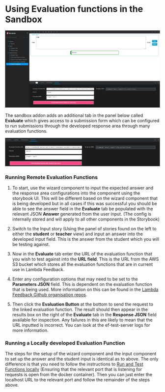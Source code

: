 # Using Evaluation functions in the Sandbox

![image](../../assets/sandbox.png)

The sandbox addon adds an additional tab in the panel below called **Evaluate** which gives access to a submission form which can be configured to run submissions through the developed response area through many evaluation functions. 

![image](../../assets/sandbox-addon.png)

### Running Remote Evaluation Functions

1. To start, use the wizard component to input the expected answer and the response area configurations into the component using the storybook UI. This will be different based on the wizard component that is being developed but in all cases if this was successful you should be able to see the answer field in the **Evaluate** tab be populated with the relevant JSON **Answer** generated from the user input. (The config is internally stored and will apply to all other components in the Storybook)

2. Switch to the Input story (Using the panel of stories found on the left to either the **student** or **teacher** view) and input an answer into the developed input field. This is the answer from the student which you will be testing against. 

3. Now in the **Evaluate** tab enter the URL of the evaluation function that you wish to test against into the **URL field**. This is the URL from the AWS S3 bucket which stores all the evaluation functions that are in current use in Lambda Feedback. 

4. Enter any configuration options that may need to be set to the **Parameters JSON** field. This is dependent on the evaluation function that is being used. More information on this can be found in the [Lambda Feedback Github organisation repos](https://github.com/lambda-feedback). 

5. Then click the **Evaluation Button** at the bottom to send the request to the linked evaluation function. The result should then appear in the results box on the right of the **Evaluate** tab in the **Response JSON** field available for inspection. Any failures in this are likely to mean that the URL inputted is incorrect. You can look at the ef-test-server logs for more information.  

### Running a Locally developed Evaluation Function

The steps for the setup of the wizard component and the input component to set up the answer and the student input is identical as to above. The only difference is that you need to follow the instructions to [Run and Test Functions locally](../evaluation_functions/local.md) (Ensuring that the relevant port that is listening for requests is open from the docker container). Then you can just enter the localhost URL to the relevant port and follow the remainder of the steps above. 

